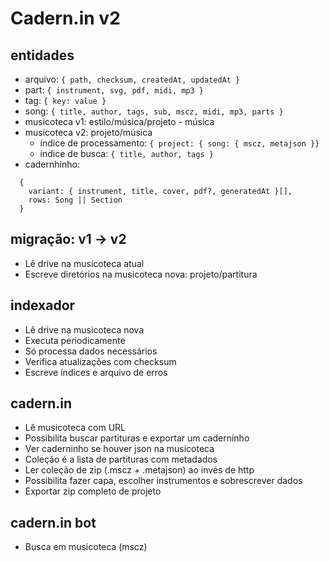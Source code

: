 # Cadern.in v2

## entidades
- arquivo: `{ path, checksum, createdAt, updatedAt }`
- part: `{ instrument, svg, pdf, midi, mp3 }`
- tag: `{ key: value }`
- song: `{ title, author, tags, sub, mscz, midi, mp3, parts }`
- musicoteca v1: estilo/música/projeto - música
- musicoteca v2: projeto/música
  + índice de processamento: `{ project: { song: { mscz, metajson }}`
  + índice de busca: `{ title, author, tags }`
- cadernhinho:
```
  {
    variant: { instrument, title, cover, pdf?, generatedAt }[],
    rows: Song || Section
  }
```


## migração: v1 -> v2
- Lê drive na musicoteca atual
- Escreve diretórios na musicoteca nova: projeto/partitura

## indexador
- Lê drive na musicoteca nova
- Executa periodicamente
- Só processa dados necessários
- Verifica atualizações com checksum
- Escreve índices e arquivo de erros

## cadern.in
- Lê musicoteca com URL
- Possibilita buscar partituras e exportar um caderninho
- Ver caderninho se houver json na musicoteca
- Coleção é a lista de partituras com metadados
- Ler coleção de zip (.mscz + .metajson) ao invés de http
- Possibilita fazer capa, escolher instrumentos e sobrescrever dados
- Exportar zip completo de projeto

## cadern.in bot
- Busca em musicoteca (mscz)

